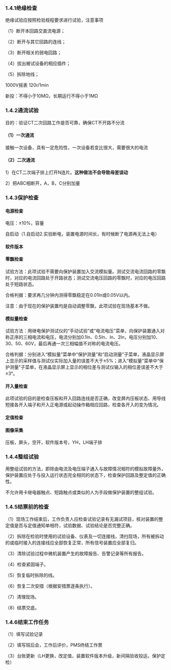 ### **1.4.1绝缘检查**

绝缘试验应按照检验规程要求进行试验，注意事项

（1）断开本回路交直流电源；

（2）断开与其它回路的连线；

（3）断开相关的弱电回路；

（4）拔出被试设备的相应插件；

（5）拆除地线；

1000V摇表  120r/1min

新投：不得小于10MΩ，长期运行不得小于1MΩ

### 1.4.2通流试验

目的：验证CT二次回路工作是否可靠，确保CT不开路不分流

#### **（1）一次通流**

接触一次设备，具有一定危险性，一次设备若变比很大，需要很大的电流

#### **（2）二次通流**

1）在CT二次端子排上打开N连片。**这种做法不会导致母差误动**

2）把ABC相断开，A，B，C分别加量

### **1.4.3保护检查**

#### **电源检查**

电压：±10%，容量

自启动（1.自启动2.实验断电，装置电源时间长，有时候断了电源再无法上电）

#### **软件版本**

#### 零飘检查

试验方法：此项试验不需要向保护装置加入交流模拟量。测试交流电流回路的零飘时，对应的电流回路处于开路状态；测试交流电压回路的零飘时，对应的电压回路处于短路状态。

合格判据：要求再几分钟内测得零飘稳定在0.01In或0.05V以内。

注意：由于现在的保护装置均是自动调整零飘，此项试验在现场基本不做。

#### **模拟量检查**

试验方法：用继电保护测试仪的“手动试验”或“电流电压”菜单，向保护装置通入对称正序的三相电流和电压，电流分别加0.1In、0.5In、In、2In，电压分别加10、30、50、60V，最后再通一次三相幅值不对称的电流电压。

合格判据：分别进入“模拟量”菜单中“保护测量”和“启动测量”子菜单，液晶显示屏上显示的采样值与测试仪实际加入量的误差不大于±5%；进入“模拟量”菜单中“保护测量”子菜单，在液晶显示屏上显示的相位差与测试仪输入的相位差误差不大于±3°。

#### **开入量检查**

此项试验的目的是检查压板和开入回路连线是否正确，改变屏内压板状态、用导线短接各开入端子和开入正电源或起动操作箱相应回路，检查各开入的变为情况。

#### **定值检查**

#### **图像采集**

压板，屏头，空开，软件版本号，YH，LH端子排

### **1.4.4整组试验**

用整组试验的方法，即除由电流及电压端子通入与故障情况相符的模拟故障量外，保护装置应处于与投入运行状态完全相同的状态下，检查保护回路及整定值的正确性。

不允许用卡继电器触点、短路触点或类似的人为手段做保护装置的整组试验。

### 1.4.5结票前的检查

（1）现场工作结束后，工作负责人应检查试验记录有无漏试项目，核对装置的整定值是否与定值通知单相符，试验数据、试验结论是否完整正确。

（2）拆除在检验时使用的试验设备、仪表及一切连接线，清扫现场，所有被拆动的或临时接入的连接线应全部恢复正常，所有信号装置应全部复归。

（3）清除试验过程中微机装置产生的故障报告、告警记录等所有报告。

（4）检查紧固端子。

（5）恢复临时拆除的线。

（6）恢复二次安措（根据安措票逐条执行）。

（7）清理现场。

（8）结票交底。

### **1.4.6结束工作任务**

（1）填写试验记录

（2）填写班后会，工作后评价，PMS终结工作票

（3）台账更新（LH更换，改定值，装置软件版本升级，新间隔验收投运，保护定检）
